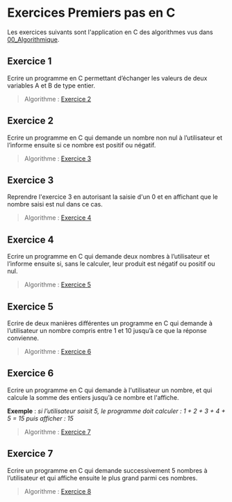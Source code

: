 # Exercices Premiers pas en C

Les exercices suivants sont l'application en C des algorithmes vus dans [00_Algorithmique](../../../00_Algorithmique/exercices_correction.md).

## Exercice 1

Ecrire un programme en C permettant d’échanger les valeurs de deux variables A et B de type entier.

> Algorithme : [Exercice 2](../../../00_Algorithmique/exercices_correction.md/#Exercice-2)

## Exercice 2

Ecrire un programme en C qui demande un nombre non nul à l’utilisateur et l’informe ensuite si ce nombre est positif ou négatif.

> Algorithme : [Exercice 3](../../../00_Algorithmique/exercices_correction.md/#Exercice-3)

## Exercice 3

Reprendre l'exercice 3 en autorisant la saisie d'un 0 et en affichant que le nombre saisi est nul dans ce cas.

> Algorithme : [Exercice 4](../../../00_Algorithmique/exercices_correction.md/#Exercice-4)

## Exercice 4

Ecrire un programme en C qui demande deux nombres à l’utilisateur et l’informe ensuite si, sans le calculer, leur produit est négatif ou positif ou nul.

> Algorithme : [Exercice 5](../../../00_Algorithmique/exercices_correction.md/#Exercice-5)

## Exercice 5

Ecrire de deux manières différentes un programme en C qui demande à l’utilisateur un nombre compris entre 1 et 10 jusqu’à ce que la réponse convienne.

> Algorithme : [Exercice 6](../../../00_Algorithmique/exercices_correction.md/#Exercice-6)

## Exercice 6

Ecrire un programme en C qui demande à l'utilisateur un nombre, et qui calcule la somme des entiers jusqu’à ce nombre et l'affiche. 

**Exemple** : *si l’utilisateur saisit 5, le programme doit calculer : 1 + 2 + 3 + 4 + 5 = 15 puis afficher : 15*

> Algorithme : [Exercice 7](../../../00_Algorithmique/exercices_correction.md/#Exercice-7)

## Exercice 7

Ecrire un programme en C qui demande successivement 5 nombres à l’utilisateur et qui affiche ensuite le plus grand parmi ces nombres.

> Algorithme : [Exercice 8](../../../00_Algorithmique/exercices_correction.md/#Exercice-8)